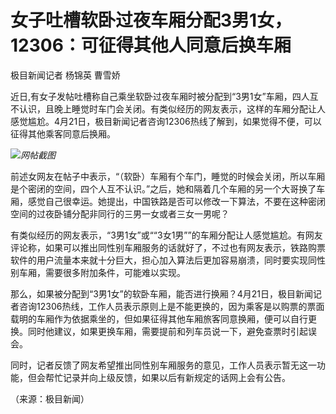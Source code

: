 # 女子吐槽软卧过夜车厢分配3男1女，12306：可征得其他人同意后换车厢

极目新闻记者 杨锦英 曹雪娇

近日,有女子发帖吐槽称自己乘坐软卧过夜车厢时被分配到“3男1女”车厢，四人互不认识，且晚上睡觉时车门会关闭。有类似经历的网友表示，这样的车厢分配让人感觉尴尬。4月21日，极目新闻记者咨询12306热线了解到，如果觉得不便，可以征得其他乘客同意后换厢。

![](https://inews.gtimg.com/om_bt/O4zrfw93p-KoT4IHKYHHEnO0hPu0_BsPMEgBTVoxjwt_IAA/1000)_网帖截图_

前述女网友在帖子中表示，“（软卧）车厢有个车门，睡觉的时候会关闭，所以车厢是个密闭的空间，四个人互不认识。”之后，她和隔着几个车厢的另一个大哥换了车厢，感觉自己很幸运。她提出，中国铁路是否可以修改一下算法，不要在这种密闭空间的过夜卧铺分配非同行的三男一女或者三女一男呢？

有类似经历的网友表示，“3男1女”或““3女1男””的车厢分配让人感觉尴尬。有网友评论称，如果可以推出同性别车厢服务的话就好了，不过也有网友表示，铁路购票软件的用户流量本来就十分巨大，担心加入算法后更加容易崩溃，同时要实现同性别车厢，需要很多附加条件，可能难以实现。

那么，如果被分配到“3男1女”的软卧车厢，能否进行换厢？4月21日，极目新闻记者咨询12306热线，工作人员表示原则上是不能更换的，因为乘客是以购票的票面载明的车厢作为依据乘坐的，但如果征得其他车厢旅客同意换厢，便可以自行更换。同时他建议，如果更换车厢，需要提前和列车员说一下，避免查票时引起误会。

同时，记者反馈了网友希望推出同性别车厢服务的意见，工作人员表示暂无这一功能，但会帮忙记录并向上级反馈，如果以后有新规定的话网上会有公告。

（来源：极目新闻）

